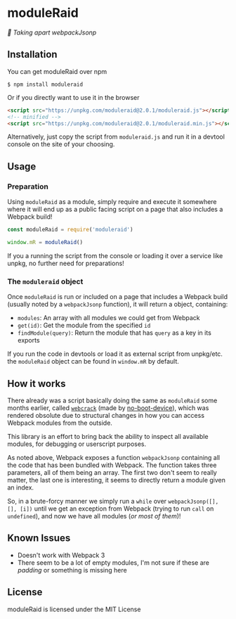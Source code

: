 # moduleRaid

_:gift: Taking apart webpackJsonp_

## Installation

You can get moduleRaid over npm

```
$ npm install moduleraid
```

Or if you directly want to use it in the browser

```html
<script src="https://unpkg.com/moduleraid@2.0.1/moduleraid.js"></script>
<!-- minified -->
<script src="https://unpkg.com/moduleraid@2.0.1/moduleraid.min.js"></script>
```

Alternatively, just copy the script from `moduleraid.js` and run it in a devtool console
on the site of your choosing.

## Usage

### Preparation

Using `moduleRaid` as a module, simply require and execute it somewhere where it will end up as a public facing script on a page that also
includes a Webpack build!

```js
const moduleRaid = require('moduleraid')

window.mR = moduleRaid()
```

If you a running the script from the console or loading it over a service like unpkg, no further need for preparations!

### The `moduleraid` object

Once `moduleRaid` is run or included on a page that includes a Webpack build (usually noted by a `webpackJsonp` function), it
will return a object, containing:

* `modules`: An array with all modules we could get from Webpack
* `get(id)`: Get the module from the specified `id`
* `findModule(query)`: Return the module that has `query` as a key in its exports

If you run the code in devtools or load it as external script from unpkg/etc. the `moduleRaid` object can be found in `window.mR` by default.

## How it works

There already was a script basically doing the same as `moduleRaid` some months earlier, called [`webcrack`](https://gist.github.com/no-boot-device/cb63762000e606e50690911cac1bcead) (made by [no-boot-device](https://github.com/no-boot-device)), which was rendered obsolute due to
structural changes in how you can access Webpack modules from the outside.

This library is an effort to bring back the ability to inspect all available modules, for debugging or userscript purposes.

As noted above, Webpack exposes a function `webpackJsonp` containing all the code that has been bundled with Webpack. The function takes three
parameters, all of them being an array. The first two don't seem to really matter, the last one is interesting, it seems to directly return
a module given an index.

So, in a brute-forcy manner we simply run a `while` over `webpackJsonp([], [], [i])` until we get an exception from Webpack (trying to run `call`
on `undefined`), and now we have all modules (_or most of them_)!

## Known Issues

* Doesn't work with Webpack 3
* There seem to be a lot of empty modules, I'm not sure if these are _padding_ or something is missing here

## License

moduleRaid is licensed under the MIT License